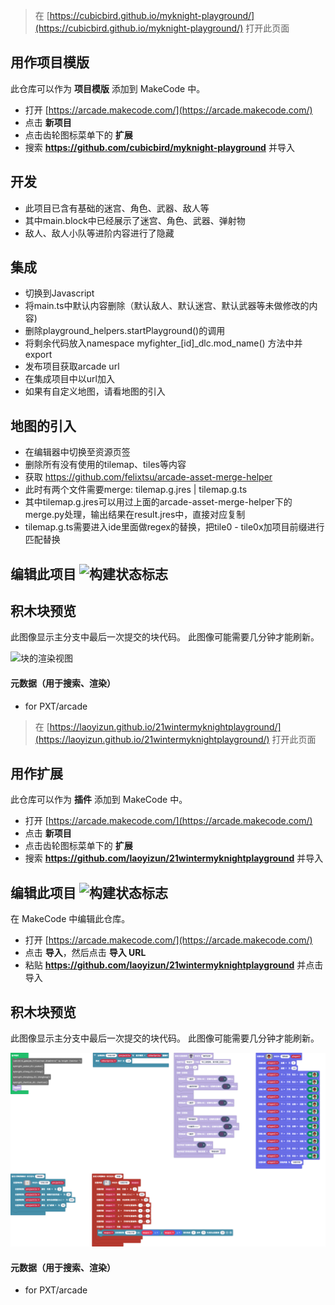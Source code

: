  


> 在 [https://cubicbird.github.io/myknight-playground/](https://cubicbird.github.io/myknight-playground/) 打开此页面

## 用作项目模版

此仓库可以作为 **项目模版** 添加到 MakeCode 中。

* 打开 [https://arcade.makecode.com/](https://arcade.makecode.com/)
* 点击 **新项目**
* 点击齿轮图标菜单下的 **扩展**
* 搜索 **https://github.com/cubicbird/myknight-playground** 并导入


## 开发

* 此项目已含有基础的迷宫、角色、武器、敌人等
* 其中main.block中已经展示了迷宫、角色、武器、弹射物
* 敌人、敌人小队等进阶内容进行了隐藏

## 集成

* 切换到Javascript
* 将main.ts中默认内容删除（默认敌人、默认迷宫、默认武器等未做修改的内容)
* 删除playground_helpers.startPlayground()的调用
* 将剩余代码放入namespace myfighter\_[id]\_dlc.mod_name() 方法中并export
* 发布项目获取arcade url
* 在集成项目中以url加入
* 如果有自定义地图，请看地图的引入

## 地图的引入

* 在编辑器中切换至资源页签
* 删除所有没有使用的tilemap、tiles等内容
* 获取 https://github.com/felixtsu/arcade-asset-merge-helper
* 此时有两个文件需要merge: tilemap.g.jres | tilemap.g.ts
* 其中tilemap.g.jres可以用过上面的arcade-asset-merge-helper下的merge.py处理，输出结果在result.jres中，直接对应复制
* tilemap.g.ts需要进入ide里面做regex的替换，把tile0 - tile0x加项目前缀进行匹配替换


## 编辑此项目 ![构建状态标志](https://github.com/cubicbird/myknight-playground/workflows/MakeCode/badge.svg)


## 积木块预览

此图像显示主分支中最后一次提交的块代码。
此图像可能需要几分钟才能刷新。

![块的渲染视图](https://github.com/felixtsu/myknight-playground/raw/master/.github/makecode/blocks.png)

#### 元数据（用于搜索、渲染）

* for PXT/arcade
<script src="https://makecode.com/gh-pages-embed.js"></script><script>makeCodeRender("{{ site.makecode.home_url }}", "{{ site.github.owner_name }}/{{ site.github.repository_name }}");</script>



> 在 [https://laoyizun.github.io/21wintermyknightplayground/](https://laoyizun.github.io/21wintermyknightplayground/) 打开此页面

## 用作扩展

此仓库可以作为 **插件** 添加到 MakeCode 中。

* 打开 [https://arcade.makecode.com/](https://arcade.makecode.com/)
* 点击 **新项目**
* 点击齿轮图标菜单下的 **扩展**
* 搜索 **https://github.com/laoyizun/21wintermyknightplayground** 并导入

## 编辑此项目 ![构建状态标志](https://github.com/laoyizun/21wintermyknightplayground/workflows/MakeCode/badge.svg)

在 MakeCode 中编辑此仓库。

* 打开 [https://arcade.makecode.com/](https://arcade.makecode.com/)
* 点击 **导入**，然后点击 **导入 URL**
* 粘贴 **https://github.com/laoyizun/21wintermyknightplayground** 并点击导入

## 积木块预览

此图像显示主分支中最后一次提交的块代码。
此图像可能需要几分钟才能刷新。

![块的渲染视图](https://github.com/laoyizun/21wintermyknightplayground/raw/master/.github/makecode/blocks.png)

#### 元数据（用于搜索、渲染）

* for PXT/arcade
<script src="https://makecode.com/gh-pages-embed.js"></script><script>makeCodeRender("{{ site.makecode.home_url }}", "{{ site.github.owner_name }}/{{ site.github.repository_name }}");</script>
